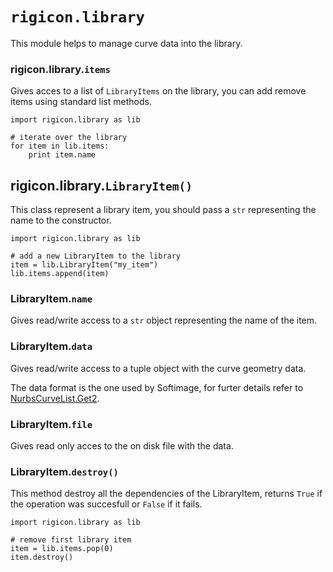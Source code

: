 `rigicon.library`
===============
This module helps to manage curve data into the library.

### rigicon.library.`items`
Gives acces to a list of `LibraryItems` on the library, you can add remove items using standard list methods.

    import rigicon.library as lib
    
    # iterate over the library
    for item in lib.items:
        print item.name

rigicon.library.`LibraryItem()`
-------------------------------
This class represent a library item, you should pass a `str` representing the name to the constructor.

    import rigicon.library as lib
    
    # add a new LibraryItem to the library
    item = lib.LibraryItem("my_item")
    lib.items.append(item)

### LibraryItem.`name`
Gives read/write access to a `str` object representing the name of the item.

### LibraryItem.`data`
Gives read/write access to a tuple object with the curve geometry data.

The data format is the one used by Softimage, for furter details refer to [NurbsCurveList.Get2](http://download.autodesk.com/global/docs/softimage2014/en_us/sdkguide/si_om/NurbsCurveList.Get2.html).

### LibraryItem.`file`
Gives read only acces to the on disk file with the data.

### LibraryItem.`destroy()`
This method destroy all the dependencies of the LibraryItem, returns `True` if the operation was succesfull or `False` if it fails.

    import rigicon.library as lib
    
    # remove first library item
    item = lib.items.pop(0)
    item.destroy()
